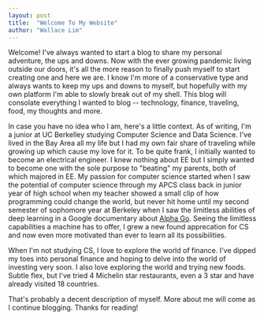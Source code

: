 ```yaml
---
layout: post
title:  "Welcome To My Website"
author: "Wallace Lim"
---
```


Welcome! I've always wanted to start a blog to share my personal adventure, the ups and downs. Now with the ever growing pandemic living outside our doors, it's all the more reason to finally push myself to start creating one and here we are. I know I'm more of a conservative type and always wants to keep my ups and downs to myself, but hopefully with my own platform I'm able to slowly break out of my shell. This blog will consolate everything I wanted to blog -- technology, finance, traveling, food, my thoughts and more.

In case you have no idea who I am, here's a little context. As of writing, I'm a junior at UC Berkelley studying Computer Science and Data Science. I've lived in the Bay Area all my life but I had my own fair share of traveling while growing up which cause my love for it. To be quite frank, I initially wanted to become an electrical engineer. I knew nothing about EE but I simply wanted to become one with the sole purpose to "beating" my parents, both of which majored in EE. My passion for computer science started when I saw the potential of computer science through my APCS class back in junior year of high school when my teacher showed a small clip of how programming could change the world, but never hit home until my second semester of sophomore year at Berkeley when I saw the limitless abilities of deep learning in a Google documentary about [Alpha Go](https://youtu.be/WXuK6gekU1Y). Seeing the limitless capabilities a machine has to offer, I grew a new found apprecation for CS and now even more motivated than ever to learn all its possibilities.

When I'm not studying CS, I love to explore the world of finance. I've dipped my toes into personal finance and hoping to delve into the world of investing very soon. I also love exploring the world and trying new foods. Subtle flex, but I've tried 4 Michelin star restaurants, even a 3 star and have already visited 18 countries. 

That's probably a decent description of myself. More about me will come as I continue blogging. Thanks for reading!